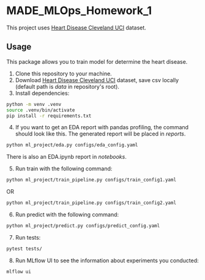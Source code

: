 # MADE_MLOps_Homework_1

This project uses [Heart Disease Cleveland UCI](https://www.kaggle.com/datasets/cherngs/heart-disease-cleveland-uci) dataset.

## Usage
This package allows you to train model for determine the heart disease.
1. Clone this repository to your machine.
2. Download [Heart Disease Cleveland UCI](https://www.kaggle.com/datasets/cherngs/heart-disease-cleveland-uci) dataset, save csv locally (default path is *data* in repository's root).
3. Install dependencies:
```sh
python -m venv .venv
source .venv/bin/activate
pip install -r requirements.txt
```
4. If you want to get an EDA report with pandas profiling, the command should look like this. The generated report will be placed in *reports*.
```sh
python ml_project/eda.py configs/eda_config.yaml
```
There is also an EDA.ipynb report in *notebooks*.

5. Run train with the following command:
```sh
python ml_project/train_pipeline.py configs/train_config1.yaml
```
OR
```sh
python ml_project/train_pipeline.py configs/train_config2.yaml
```

6. Run predict with the following command:
```sh
python ml_project/predict.py configs/predict_config.yaml
```
7. Run tests:
```sh
pytest tests/
```
8. Run MLflow UI to see the information about experiments you conducted:
```sh
mlflow ui
```